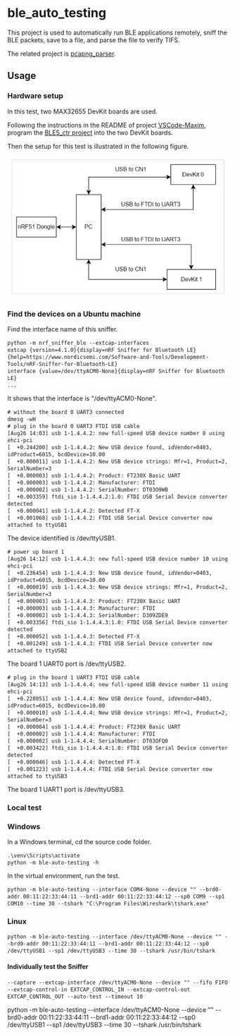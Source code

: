 # ble_auto_testing

This project is used to automatically run BLE applications remotely, sniff the BLE packets, save to a file, and parse the file to verify TIFS.  

The related project is [pcapng_parser](https://github.com/yc-adi/pcapng_parser).

## Usage
### Hardware setup 
In this test, two MAX32655 DevKit boards are used. 

Following the instructions in the README of project [VSCode-Maxim](https://github.com/Analog-Devices-MSDK/VSCode-Maxim), program the [BLE5_ctr project](https://github.com/Analog-Devices-MSDK/msdk/tree/main/Examples/MAX32655/BLE5_ctr) into the two DevKit boards. 

Then the setup for this test is illustrated in the following figure.

![Hardware setup](./images/setup.png)


### Find the devices on a Ubuntu machine
Find the interface name of this sniffer.
```
python -m nrf_sniffer_ble --extcap-interfaces
extcap {version=4.1.0}{display=nRF Sniffer for Bluetooth LE}{help=https://www.nordicsemi.com/Software-and-Tools/Development-Tools/nRF-Sniffer-for-Bluetooth-LE}
interface {value=/dev/ttyACM0-None}{display=nRF Sniffer for Bluetooth LE}
...
```
It shows that the interface is "/dev/ttyACM0-None".

```
# without the board 0 UART3 connected
dmesg -wH
# plug in the board 0 UART3 FTDI USB cable
[Aug26 14:03] usb 1-1.4.4.2: new full-speed USB device number 8 using ehci-pci
[  +0.244200] usb 1-1.4.4.2: New USB device found, idVendor=0403, idProduct=6015, bcdDevice=10.00
[  +0.000011] usb 1-1.4.4.2: New USB device strings: Mfr=1, Product=2, SerialNumber=3
[  +0.000003] usb 1-1.4.4.2: Product: FT230X Basic UART
[  +0.000003] usb 1-1.4.4.2: Manufacturer: FTDI
[  +0.000002] usb 1-1.4.4.2: SerialNumber: DT03O9WB
[  +0.003359] ftdi_sio 1-1.4.4.2:1.0: FTDI USB Serial Device converter detected
[  +0.000041] usb 1-1.4.4.2: Detected FT-X
[  +0.001068] usb 1-1.4.4.2: FTDI USB Serial Device converter now attached to ttyUSB1
```
The device identified is /dev/ttyUSB1.

```
# power up board 1
[Aug26 14:12] usb 1-1.4.4.3: new full-speed USB device number 10 using ehci-pci
[  +0.236454] usb 1-1.4.4.3: New USB device found, idVendor=0403, idProduct=6015, bcdDevice=10.00
[  +0.000019] usb 1-1.4.4.3: New USB device strings: Mfr=1, Product=2, SerialNumber=3
[  +0.000003] usb 1-1.4.4.3: Product: FT230X Basic UART
[  +0.000003] usb 1-1.4.4.3: Manufacturer: FTDI
[  +0.000002] usb 1-1.4.4.3: SerialNumber: D309ZDE9
[  +0.003356] ftdi_sio 1-1.4.4.3:1.0: FTDI USB Serial Device converter detected
[  +0.000052] usb 1-1.4.4.3: Detected FT-X
[  +0.001249] usb 1-1.4.4.3: FTDI USB Serial Device converter now attached to ttyUSB2
```
The board 1 UART0 port is /dev/ttyUSB2.

```
# plug in the board 1 UART3 FTDI USB cable
[Aug26 14:13] usb 1-1.4.4.4: new full-speed USB device number 11 using ehci-pci
[  +0.228051] usb 1-1.4.4.4: New USB device found, idVendor=0403, idProduct=6015, bcdDevice=10.00
[  +0.000010] usb 1-1.4.4.4: New USB device strings: Mfr=1, Product=2, SerialNumber=3
[  +0.000004] usb 1-1.4.4.4: Product: FT230X Basic UART
[  +0.000002] usb 1-1.4.4.4: Manufacturer: FTDI
[  +0.000002] usb 1-1.4.4.4: SerialNumber: DT03OFQ0
[  +0.003422] ftdi_sio 1-1.4.4.4:1.0: FTDI USB Serial Device converter detected
[  +0.000046] usb 1-1.4.4.4: Detected FT-X
[  +0.001223] usb 1-1.4.4.4: FTDI USB Serial Device converter now attached to ttyUSB3
```
The board 1 UART1 port is /dev/ttyUSB3.

### Local test

### Windows
In a Windows terminal, cd the source code folder.
```
.\venv\Scripts\activate
python -m ble-auto-testing -h
```
In the virtual environment, run the test.
```
python -m ble-auto-testing --interface COM4-None --device "" --brd0-addr 00:11:22:33:44:11 --brd1-addr 00:11:22:33:44:12 --sp0 COM9 --sp1 COM10 --time 30 --tshark "C:\Program Files\Wireshark\tshark.exe" 
```

### Linux

```
python -m ble-auto-testing --interface /dev/ttyACM0-None --device "" --brd0-addr 00:11:22:33:44:11 --brd1-addr 00:11:22:33:44:12 --sp0 /dev/ttyUSB1 --sp1 /dev/ttyUSB3 --time 30 --tshark /usr/bin/tshark
```

#### Individually test the Sniffer
```
--capture --extcap-interface /dev/ttyACM0-None --device "" --fifo FIFO --extcap-control-in EXTCAP_CONTROL_IN --extcap-control-out EXTCAP_CONTROL_OUT --auto-test --timeout 10

```
python -m ble-auto-testing --interface /dev/ttyACM0-None --device "" --brd0-addr 00:11:22:33:44:11 --brd1-addr 00:11:22:33:44:12 --sp0 /dev/ttyUSB1 --sp1 /dev/ttyUSB3 --time 30 --tshark /usr/bin/tshark
```

